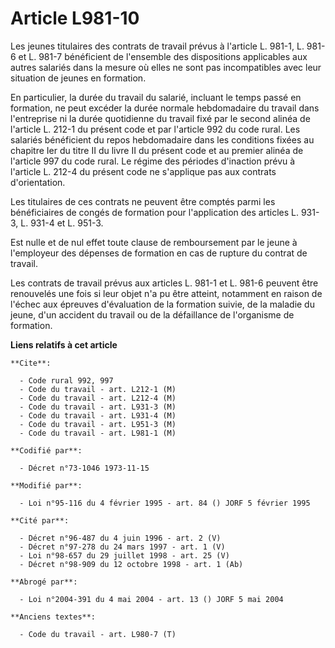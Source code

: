 # Article L981-10

Les jeunes titulaires des contrats de travail prévus à l'article L. 981-1, L. 981-6 et L. 981-7 bénéficient de l'ensemble des
dispositions applicables aux autres salariés dans la mesure où elles ne sont pas incompatibles avec leur situation de jeunes
en formation.

En particulier, la durée du travail du salarié, incluant le temps passé en formation, ne peut excéder la durée normale
hebdomadaire du travail dans l'entreprise ni la durée quotidienne du travail fixé par le second alinéa de l'article L. 212-1
du présent code et par l'article 992 du code rural. Les salariés bénéficient du repos hebdomadaire dans les conditions fixées
au chapitre Ier du titre II du livre II du présent code et au premier alinéa de l'article 997 du code rural. Le régime des
périodes d'inaction prévu à l'article L. 212-4 du présent code ne s'applique pas aux contrats d'orientation.

Les titulaires de ces contrats ne peuvent être comptés parmi les bénéficiaires de congés de formation pour l'application des
articles L. 931-3, L. 931-4 et L. 951-3.

Est nulle et de nul effet toute clause de remboursement par le jeune à l'employeur des dépenses de formation en cas de
rupture du contrat de travail.

Les contrats de travail prévus aux articles L. 981-1 et L. 981-6 peuvent être renouvelés une fois si leur objet n'a pu être
atteint, notamment en raison de l'échec aux épreuves d'évaluation de la formation suivie, de la maladie du jeune, d'un
accident du travail ou de la défaillance de l'organisme de formation.

**Liens relatifs à cet article**

	**Cite**:

	  - Code rural 992, 997
	  - Code du travail - art. L212-1 (M)
	  - Code du travail - art. L212-4 (M)
	  - Code du travail - art. L931-3 (M)
	  - Code du travail - art. L931-4 (M)
	  - Code du travail - art. L951-3 (M)
	  - Code du travail - art. L981-1 (M)

	**Codifié par**:

	  - Décret n°73-1046 1973-11-15

	**Modifié par**:

	  - Loi n°95-116 du 4 février 1995 - art. 84 () JORF 5 février 1995

	**Cité par**:

	  - Décret n°96-487 du 4 juin 1996 - art. 2 (V)
	  - Décret n°97-278 du 24 mars 1997 - art. 1 (V)
	  - Loi n°98-657 du 29 juillet 1998 - art. 25 (V)
	  - Décret n°98-909 du 12 octobre 1998 - art. 1 (Ab)

	**Abrogé par**:

	  - Loi n°2004-391 du 4 mai 2004 - art. 13 () JORF 5 mai 2004

	**Anciens textes**:

	  - Code du travail - art. L980-7 (T)
